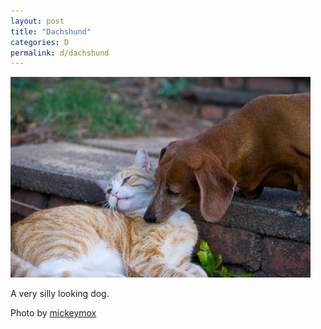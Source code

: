 ```yaml
---
layout: post
title: "Dachshund"
categories: D
permalink: d/dachshund
---
```


<img src="/images/d/dachshund.jpg">

A very silly looking dog.

Photo by <a href="http://www.flickr.com/photos/mickeymox/2935595582/">mickeymox</a>